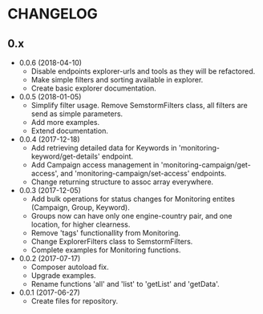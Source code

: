 # CHANGELOG

## 0.x
- 0.0.6 (2018-04-10)
  - Disable endpoints explorer-urls and tools as they will be refactored.
  - Make simple filters and sorting available in explorer.
  - Create basic explorer documentation.
- 0.0.5 (2018-01-05)
  - Simplify filter usage. Remove SemstormFilters class, all filters are send as simple parameters.
  - Add more examples.
  - Extend documentation.
- 0.0.4 (2017-12-18)
  - Add retrieving detailed data for Keywords in 'monitoring-keyword/get-details' endpoint.
  - Add Campaign access management in 'monitoring-campaign/get-access', and 'monitoring-campaign/set-access' endpoints.
  - Change returning structure to assoc array everywhere.
- 0.0.3 (2017-12-05)
  - Add bulk operations for status changes for Monitoring entites (Campaign, Group, Keyword).
  - Groups now can have only one engine-country pair, and one location, for higher clearness.
  - Remove 'tags' functionallity from Monitoring.
  - Change ExplorerFilters class to SemstormFilters.
  - Complete examples for Monitoring functions.
- 0.0.2 (2017-07-17)
  - Composer autoload fix.
  - Upgrade examples.
  - Rename functions 'all' and 'list' to 'getList' and 'getData'.
- 0.0.1 (2017-06-27)
  - Create files for repository.
